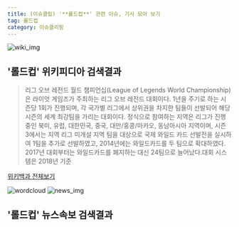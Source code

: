 ```yaml
---
title: (이슈클립) '**롤드컵**' 관련 이슈, 기사 모아 보기
tag: 롤드컵
category: 이슈클리핑
---
```

![wiki_img](https://user-images.githubusercontent.com/42597476/44503234-41136a80-a6d0-11e8-9071-6fc6418eafe4.png)
## **'**롤드컵**'** 위키피디아 검색결과
>리그 오브 레전드 월드 챔피언십(League of Legends World Championship)은 라이엇 게임즈가 주최하는 리그 오브 레전드 대회이다. 1년을 주기로 하는 시즌당 1회가 진행되며, 각 국가별 리그에서 상위권을 차지한 팀들이 선발되어 해당 시즌의 세계 최강팀을 가리는 대회이다. 정식으로 참여하는 지역은 리그가 진행 중인 북미, 유럽, 대한민국, 중국, 대만/홍콩/마카오, 동남아시아 지역이며, 시즌 3에서는 지역 리그 미개설 지역 팀을 대상으로 국제 와일드 카드 선발전을 실시하여 1팀을 추가로 선발하였고, 2014년에는 와일드카드를 두 팀으로 확대하였다. 2017년 대회부터는 와일드카드를 폐지하는 대신 24팀으로 늘어났다.대회 시스템은 2018년 기준

<a href="https://ko.wikipedia.org/wiki/롤드컵" target="_blank">위키백과 전체보기</a>

![wordcloud](https://s3.ap-northeast-2.amazonaws.com/lyrics101-wordcloud/2018-10-01-1538393757.png)
![news_img](https://user-images.githubusercontent.com/42597476/44507050-1206f400-a6e4-11e8-8d98-7ffbfebb353f.png)
## **'**롤드컵**'** 뉴스속보 검색결과

